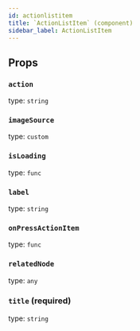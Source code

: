 ```yaml
---
id: actionlistitem
title: `ActionListItem` (component)
sidebar_label: ActionListItem
---
```



Props
-----

### `action`

type: `string`


### `imageSource`

type: `custom`


### `isLoading`

type: `func`


### `label`

type: `string`


### `onPressActionItem`

type: `func`


### `relatedNode`

type: `any`


### `title` (required)

type: `string`

